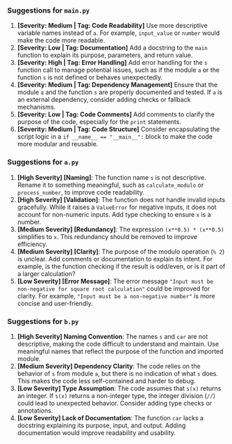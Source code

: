 ### Suggestions for `main.py`

1. **[Severity: Medium | Tag: Code Readability]** Use more descriptive variable names instead of `a`. For example, `input_value` or `number` would make the code more readable.
2. **[Severity: Low | Tag: Documentation]** Add a docstring to the `main` function to explain its purpose, parameters, and return value.
3. **[Severity: High | Tag: Error Handling]** Add error handling for the `s` function call to manage potential issues, such as if the module `a` or the function `s` is not defined or behaves unexpectedly.
4. **[Severity: Medium | Tag: Dependency Management]** Ensure that the module `a` and the function `s` are properly documented and tested. If `a` is an external dependency, consider adding checks or fallback mechanisms.
5. **[Severity: Low | Tag: Code Comments]** Add comments to clarify the purpose of the code, especially for the `print` statements.
6. **[Severity: Medium | Tag: Code Structure]** Consider encapsulating the script logic in a `if __name__ == "__main__":` block to make the code more modular and reusable.

### Suggestions for `a.py`

1. **[High Severity] [Naming]**: The function name `s` is not descriptive. Rename it to something meaningful, such as `calculate_modulo` or `process_number`, to improve code readability.
2. **[High Severity] [Validation]**: The function does not handle invalid inputs gracefully. While it raises a `ValueError` for negative inputs, it does not account for non-numeric inputs. Add type checking to ensure `x` is a number.
3. **[Medium Severity] [Redundancy]**: The expression `(x**0.5) * (x**0.5)` simplifies to `x`. This redundancy should be removed to improve efficiency.
4. **[Medium Severity] [Clarity]**: The purpose of the modulo operation (`% 2`) is unclear. Add comments or documentation to explain its intent. For example, is the function checking if the result is odd/even, or is it part of a larger calculation?
5. **[Low Severity] [Error Message]**: The error message `"Input must be non-negative for square root calculation"` could be improved for clarity. For example, `"Input must be a non-negative number"` is more concise and user-friendly.

### Suggestions for `b.py`

1. **[High Severity] Naming Convention**: The names `s` and `car` are not descriptive, making the code difficult to understand and maintain. Use meaningful names that reflect the purpose of the function and imported module.
2. **[Medium Severity] Dependency Clarity**: The code relies on the behavior of `s` from module `a`, but there is no indication of what `s` does. This makes the code less self-contained and harder to debug.
3. **[Low Severity] Type Assumption**: The code assumes that `s(x)` returns an integer. If `s(x)` returns a non-integer type, the integer division (`//`) could lead to unexpected behavior. Consider adding type checks or annotations.
4. **[Low Severity] Lack of Documentation**: The function `car` lacks a docstring explaining its purpose, input, and output. Adding documentation would improve readability and usability.

